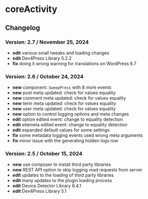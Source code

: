 # coreActivity

## Changelog

### Version: 2.7 / November 25, 2024

* **edit** various small tweaks and loading changes
* **edit** Dev4Press Library 5.2.2
* **fix** doing it wrong warning for translations on WordPress 6.7

### Version: 2.6 / October 24, 2024

* **new** component: `SweepPress` with 8 more events
* **new** post meta updated: check for values equality
* **new** comment meta updated: check for values equality
* **new** term meta updated: check for values equality
* **new** user meta updated: check for values equality
* **new** option to control logging options and meta changes
* **edit** option edited event: change to equality detection
* **edit** sitemeta edited event: change to equality detection
* **edit** expanded default values for some settings
* **fix** some metadata logging events used wrong meta arguments
* **fix** minor issue with the generating hidden logs row

### Version: 2.5 / October 15, 2024

* **new** use composer to install third party libraries
* **new** REST API option to skip logging read requests from server
* **edit** updates to the loading of third party libraries
* **edit** many updates to the plugin loading process
* **edit** Device Detector Library 6.4.1
* **edit** Dev4Press Library 5.1
